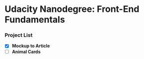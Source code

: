 # Udacity Nanodegree: Front-End Fundamentals 

### Project List

- [x] **Mockup to Article**
- [ ] **Animal Cards**